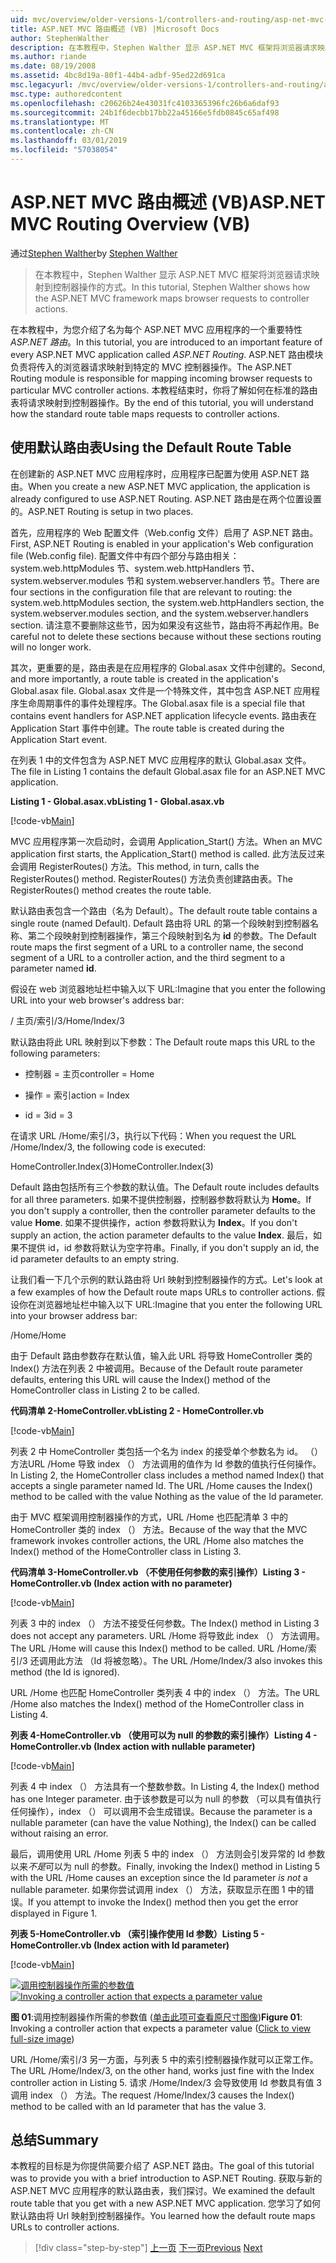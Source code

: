 ```yaml
---
uid: mvc/overview/older-versions-1/controllers-and-routing/asp-net-mvc-routing-overview-vb
title: ASP.NET MVC 路由概述 (VB) |Microsoft Docs
author: StephenWalther
description: 在本教程中，Stephen Walther 显示 ASP.NET MVC 框架将浏览器请求映射到控制器操作的方式。
ms.author: riande
ms.date: 08/19/2008
ms.assetid: 4bc8d19a-80f1-44b4-adbf-95ed22d691ca
msc.legacyurl: /mvc/overview/older-versions-1/controllers-and-routing/asp-net-mvc-routing-overview-vb
msc.type: authoredcontent
ms.openlocfilehash: c20626b24e43031fc4103365396fc26b6a6daf93
ms.sourcegitcommit: 24b1f6decbb17bb22a45166e5fdb0845c65af498
ms.translationtype: MT
ms.contentlocale: zh-CN
ms.lasthandoff: 03/01/2019
ms.locfileid: "57038054"
---
```

<a name="aspnet-mvc-routing-overview-vb"></a><span data-ttu-id="948ad-103">ASP.NET MVC 路由概述 (VB)</span><span class="sxs-lookup"><span data-stu-id="948ad-103">ASP.NET MVC Routing Overview (VB)</span></span>
====================
<span data-ttu-id="948ad-104">通过[Stephen Walther](https://github.com/StephenWalther)</span><span class="sxs-lookup"><span data-stu-id="948ad-104">by [Stephen Walther](https://github.com/StephenWalther)</span></span>

> <span data-ttu-id="948ad-105">在本教程中，Stephen Walther 显示 ASP.NET MVC 框架将浏览器请求映射到控制器操作的方式。</span><span class="sxs-lookup"><span data-stu-id="948ad-105">In this tutorial, Stephen Walther shows how the ASP.NET MVC framework maps browser requests to controller actions.</span></span>


<span data-ttu-id="948ad-106">在本教程中，为您介绍了名为每个 ASP.NET MVC 应用程序的一个重要特性*ASP.NET 路由*。</span><span class="sxs-lookup"><span data-stu-id="948ad-106">In this tutorial, you are introduced to an important feature of every ASP.NET MVC application called *ASP.NET Routing*.</span></span> <span data-ttu-id="948ad-107">ASP.NET 路由模块负责将传入的浏览器请求映射到特定的 MVC 控制器操作。</span><span class="sxs-lookup"><span data-stu-id="948ad-107">The ASP.NET Routing module is responsible for mapping incoming browser requests to particular MVC controller actions.</span></span> <span data-ttu-id="948ad-108">本教程结束时，你将了解如何在标准的路由表将请求映射到控制器操作。</span><span class="sxs-lookup"><span data-stu-id="948ad-108">By the end of this tutorial, you will understand how the standard route table maps requests to controller actions.</span></span>

## <a name="using-the-default-route-table"></a><span data-ttu-id="948ad-109">使用默认路由表</span><span class="sxs-lookup"><span data-stu-id="948ad-109">Using the Default Route Table</span></span>

<span data-ttu-id="948ad-110">在创建新的 ASP.NET MVC 应用程序时，应用程序已配置为使用 ASP.NET 路由。</span><span class="sxs-lookup"><span data-stu-id="948ad-110">When you create a new ASP.NET MVC application, the application is already configured to use ASP.NET Routing.</span></span> <span data-ttu-id="948ad-111">ASP.NET 路由是在两个位置设置的。</span><span class="sxs-lookup"><span data-stu-id="948ad-111">ASP.NET Routing is setup in two places.</span></span>

<span data-ttu-id="948ad-112">首先，应用程序的 Web 配置文件（Web.config 文件）启用了 ASP.NET 路由。</span><span class="sxs-lookup"><span data-stu-id="948ad-112">First, ASP.NET Routing is enabled in your application's Web configuration file (Web.config file).</span></span> <span data-ttu-id="948ad-113">配置文件中有四个部分与路由相关：system.web.httpModules 节、system.web.httpHandlers 节、system.webserver.modules 节和 system.webserver.handlers 节。</span><span class="sxs-lookup"><span data-stu-id="948ad-113">There are four sections in the configuration file that are relevant to routing: the system.web.httpModules section, the system.web.httpHandlers section, the system.webserver.modules section, and the system.webserver.handlers section.</span></span> <span data-ttu-id="948ad-114">请注意不要删除这些节，因为如果没有这些节，路由将不再起作用。</span><span class="sxs-lookup"><span data-stu-id="948ad-114">Be careful not to delete these sections because without these sections routing will no longer work.</span></span>

<span data-ttu-id="948ad-115">其次，更重要的是，路由表是在应用程序的 Global.asax 文件中创建的。</span><span class="sxs-lookup"><span data-stu-id="948ad-115">Second, and more importantly, a route table is created in the application's Global.asax file.</span></span> <span data-ttu-id="948ad-116">Global.asax 文件是一个特殊文件，其中包含 ASP.NET 应用程序生命周期事件的事件处理程序。</span><span class="sxs-lookup"><span data-stu-id="948ad-116">The Global.asax file is a special file that contains event handlers for ASP.NET application lifecycle events.</span></span> <span data-ttu-id="948ad-117">路由表在 Application Start 事件中创建。</span><span class="sxs-lookup"><span data-stu-id="948ad-117">The route table is created during the Application Start event.</span></span>

<span data-ttu-id="948ad-118">在列表 1 中的文件包含为 ASP.NET MVC 应用程序的默认 Global.asax 文件。</span><span class="sxs-lookup"><span data-stu-id="948ad-118">The file in Listing 1 contains the default Global.asax file for an ASP.NET MVC application.</span></span>

<span data-ttu-id="948ad-119">**Listing 1 - Global.asax.vb**</span><span class="sxs-lookup"><span data-stu-id="948ad-119">**Listing 1 - Global.asax.vb**</span></span>

[!code-vb[Main](asp-net-mvc-routing-overview-vb/samples/sample1.vb)]

<span data-ttu-id="948ad-120">MVC 应用程序第一次启动时，会调用 Application\_Start() 方法。</span><span class="sxs-lookup"><span data-stu-id="948ad-120">When an MVC application first starts, the Application\_Start() method is called.</span></span> <span data-ttu-id="948ad-121">此方法反过来会调用 RegisterRoutes() 方法。</span><span class="sxs-lookup"><span data-stu-id="948ad-121">This method, in turn, calls the RegisterRoutes() method.</span></span> <span data-ttu-id="948ad-122">RegisterRoutes() 方法负责创建路由表。</span><span class="sxs-lookup"><span data-stu-id="948ad-122">The RegisterRoutes() method creates the route table.</span></span>

<span data-ttu-id="948ad-123">默认路由表包含一个路由（名为 Default）。</span><span class="sxs-lookup"><span data-stu-id="948ad-123">The default route table contains a single route (named Default).</span></span> <span data-ttu-id="948ad-124">Default 路由将 URL 的第一个段映射到控制器名称、第二个段映射到控制器操作，第三个段映射到名为 **id** 的参数。</span><span class="sxs-lookup"><span data-stu-id="948ad-124">The Default route maps the first segment of a URL to a controller name, the second segment of a URL to a controller action, and the third segment to a parameter named **id**.</span></span>

<span data-ttu-id="948ad-125">假设在 web 浏览器地址栏中输入以下 URL:</span><span class="sxs-lookup"><span data-stu-id="948ad-125">Imagine that you enter the following URL into your web browser's address bar:</span></span>

<span data-ttu-id="948ad-126">/ 主页/索引/3</span><span class="sxs-lookup"><span data-stu-id="948ad-126">/Home/Index/3</span></span>

<span data-ttu-id="948ad-127">默认路由将此 URL 映射到以下参数：</span><span class="sxs-lookup"><span data-stu-id="948ad-127">The Default route maps this URL to the following parameters:</span></span>

- <span data-ttu-id="948ad-128">控制器 = 主页</span><span class="sxs-lookup"><span data-stu-id="948ad-128">controller = Home</span></span>

- <span data-ttu-id="948ad-129">操作 = 索引</span><span class="sxs-lookup"><span data-stu-id="948ad-129">action = Index</span></span>

- <span data-ttu-id="948ad-130">id = 3</span><span class="sxs-lookup"><span data-stu-id="948ad-130">id = 3</span></span>

<span data-ttu-id="948ad-131">在请求 URL /Home/索引/3，执行以下代码：</span><span class="sxs-lookup"><span data-stu-id="948ad-131">When you request the URL /Home/Index/3, the following code is executed:</span></span>

<span data-ttu-id="948ad-132">HomeController.Index(3)</span><span class="sxs-lookup"><span data-stu-id="948ad-132">HomeController.Index(3)</span></span>

<span data-ttu-id="948ad-133">Default 路由包括所有三个参数的默认值。</span><span class="sxs-lookup"><span data-stu-id="948ad-133">The Default route includes defaults for all three parameters.</span></span> <span data-ttu-id="948ad-134">如果不提供控制器，控制器参数将默认为 **Home**。</span><span class="sxs-lookup"><span data-stu-id="948ad-134">If you don't supply a controller, then the controller parameter defaults to the value **Home**.</span></span> <span data-ttu-id="948ad-135">如果不提供操作，action 参数将默认为 **Index**。</span><span class="sxs-lookup"><span data-stu-id="948ad-135">If you don't supply an action, the action parameter defaults to the value **Index**.</span></span> <span data-ttu-id="948ad-136">最后，如果不提供 id，id 参数将默认为空字符串。</span><span class="sxs-lookup"><span data-stu-id="948ad-136">Finally, if you don't supply an id, the id parameter defaults to an empty string.</span></span>

<span data-ttu-id="948ad-137">让我们看一下几个示例的默认路由将 Url 映射到控制器操作的方式。</span><span class="sxs-lookup"><span data-stu-id="948ad-137">Let's look at a few examples of how the Default route maps URLs to controller actions.</span></span> <span data-ttu-id="948ad-138">假设你在浏览器地址栏中输入以下 URL:</span><span class="sxs-lookup"><span data-stu-id="948ad-138">Imagine that you enter the following URL into your browser address bar:</span></span>

<span data-ttu-id="948ad-139">/Home</span><span class="sxs-lookup"><span data-stu-id="948ad-139">/Home</span></span>

<span data-ttu-id="948ad-140">由于 Default 路由参数存在默认值，输入此 URL 将导致 HomeController 类的 Index() 方法在列表 2 中被调用。</span><span class="sxs-lookup"><span data-stu-id="948ad-140">Because of the Default route parameter defaults, entering this URL will cause the Index() method of the HomeController class in Listing 2 to be called.</span></span>

<span data-ttu-id="948ad-141">**代码清单 2-HomeController.vb**</span><span class="sxs-lookup"><span data-stu-id="948ad-141">**Listing 2 - HomeController.vb**</span></span>

[!code-vb[Main](asp-net-mvc-routing-overview-vb/samples/sample2.vb)]

<span data-ttu-id="948ad-142">列表 2 中 HomeController 类包括一个名为 index 的接受单个参数名为 id。 （） 方法URL /Home 导致 index （） 方法调用的值作为 Id 参数的值执行任何操作。</span><span class="sxs-lookup"><span data-stu-id="948ad-142">In Listing 2, the HomeController class includes a method named Index() that accepts a single parameter named Id. The URL /Home causes the Index() method to be called with the value Nothing as the value of the Id parameter.</span></span>

<span data-ttu-id="948ad-143">由于 MVC 框架调用控制器操作的方式，URL /Home 也匹配清单 3 中的 HomeController 类的 index （） 方法。</span><span class="sxs-lookup"><span data-stu-id="948ad-143">Because of the way that the MVC framework invokes controller actions, the URL /Home also matches the Index() method of the HomeController class in Listing 3.</span></span>

<span data-ttu-id="948ad-144">**代码清单 3-HomeController.vb （不使用任何参数的索引操作）**</span><span class="sxs-lookup"><span data-stu-id="948ad-144">**Listing 3 - HomeController.vb (Index action with no parameter)**</span></span>

[!code-vb[Main](asp-net-mvc-routing-overview-vb/samples/sample3.vb)]

<span data-ttu-id="948ad-145">列表 3 中的 index （） 方法不接受任何参数。</span><span class="sxs-lookup"><span data-stu-id="948ad-145">The Index() method in Listing 3 does not accept any parameters.</span></span> <span data-ttu-id="948ad-146">URL /Home 将导致此 index （） 方法调用。</span><span class="sxs-lookup"><span data-stu-id="948ad-146">The URL /Home will cause this Index() method to be called.</span></span> <span data-ttu-id="948ad-147">URL /Home/索引/3 还调用此方法 （Id 将被忽略）。</span><span class="sxs-lookup"><span data-stu-id="948ad-147">The URL /Home/Index/3 also invokes this method (the Id is ignored).</span></span>

<span data-ttu-id="948ad-148">URL /Home 也匹配 HomeController 类列表 4 中的 index （） 方法。</span><span class="sxs-lookup"><span data-stu-id="948ad-148">The URL /Home also matches the Index() method of the HomeController class in Listing 4.</span></span>

<span data-ttu-id="948ad-149">**列表 4-HomeController.vb （使用可以为 null 的参数的索引操作）**</span><span class="sxs-lookup"><span data-stu-id="948ad-149">**Listing 4 - HomeController.vb (Index action with nullable parameter)**</span></span>

[!code-vb[Main](asp-net-mvc-routing-overview-vb/samples/sample4.vb)]

<span data-ttu-id="948ad-150">列表 4 中 index （） 方法具有一个整数参数。</span><span class="sxs-lookup"><span data-stu-id="948ad-150">In Listing 4, the Index() method has one Integer parameter.</span></span> <span data-ttu-id="948ad-151">由于该参数是可以为 null 的参数 （可以具有值执行任何操作），index （） 可以调用不会生成错误。</span><span class="sxs-lookup"><span data-stu-id="948ad-151">Because the parameter is a nullable parameter (can have the value Nothing), the Index() can be called without raising an error.</span></span>

<span data-ttu-id="948ad-152">最后，调用使用 URL /Home 列表 5 中的 index （） 方法则会引发异常的 Id 参数以来*不是*可以为 null 的参数。</span><span class="sxs-lookup"><span data-stu-id="948ad-152">Finally, invoking the Index() method in Listing 5 with the URL /Home causes an exception since the Id parameter *is not* a nullable parameter.</span></span> <span data-ttu-id="948ad-153">如果你尝试调用 index （） 方法，获取显示在图 1 中的错误。</span><span class="sxs-lookup"><span data-stu-id="948ad-153">If you attempt to invoke the Index() method then you get the error displayed in Figure 1.</span></span>

<span data-ttu-id="948ad-154">**列表 5-HomeController.vb （索引操作使用 Id 参数）**</span><span class="sxs-lookup"><span data-stu-id="948ad-154">**Listing 5 - HomeController.vb (Index action with Id parameter)**</span></span>

[!code-vb[Main](asp-net-mvc-routing-overview-vb/samples/sample5.vb)]


<span data-ttu-id="948ad-155">[![调用控制器操作所需的参数值](asp-net-mvc-routing-overview-vb/_static/image1.jpg)](asp-net-mvc-routing-overview-vb/_static/image1.png)</span><span class="sxs-lookup"><span data-stu-id="948ad-155">[![Invoking a controller action that expects a parameter value](asp-net-mvc-routing-overview-vb/_static/image1.jpg)](asp-net-mvc-routing-overview-vb/_static/image1.png)</span></span>

<span data-ttu-id="948ad-156">**图 01**:调用控制器操作所需的参数值 ([单击此项可查看原尺寸图像](asp-net-mvc-routing-overview-vb/_static/image2.png))</span><span class="sxs-lookup"><span data-stu-id="948ad-156">**Figure 01**: Invoking a controller action that expects a parameter value ([Click to view full-size image](asp-net-mvc-routing-overview-vb/_static/image2.png))</span></span>


<span data-ttu-id="948ad-157">URL /Home/索引/3 另一方面，与列表 5 中的索引控制器操作就可以正常工作。</span><span class="sxs-lookup"><span data-stu-id="948ad-157">The URL /Home/Index/3, on the other hand, works just fine with the Index controller action in Listing 5.</span></span> <span data-ttu-id="948ad-158">请求 /Home/Index/3 会导致使用 Id 参数具有值 3 调用 index （） 方法。</span><span class="sxs-lookup"><span data-stu-id="948ad-158">The request /Home/Index/3 causes the Index() method to be called with an Id parameter that has the value 3.</span></span>

## <a name="summary"></a><span data-ttu-id="948ad-159">总结</span><span class="sxs-lookup"><span data-stu-id="948ad-159">Summary</span></span>

<span data-ttu-id="948ad-160">本教程的目标是为你提供简要介绍了 ASP.NET 路由。</span><span class="sxs-lookup"><span data-stu-id="948ad-160">The goal of this tutorial was to provide you with a brief introduction to ASP.NET Routing.</span></span> <span data-ttu-id="948ad-161">获取与新的 ASP.NET MVC 应用程序的默认路由表，我们探讨。</span><span class="sxs-lookup"><span data-stu-id="948ad-161">We examined the default route table that you get with a new ASP.NET MVC application.</span></span> <span data-ttu-id="948ad-162">您学习了如何默认路由将 Url 映射到控制器操作。</span><span class="sxs-lookup"><span data-stu-id="948ad-162">You learned how the default route maps URLs to controller actions.</span></span>

> [!div class="step-by-step"]
> <span data-ttu-id="948ad-163">[上一页](creating-an-action-cs.md)
> [下一页](understanding-action-filters-vb.md)</span><span class="sxs-lookup"><span data-stu-id="948ad-163">[Previous](creating-an-action-cs.md)
[Next](understanding-action-filters-vb.md)</span></span>
